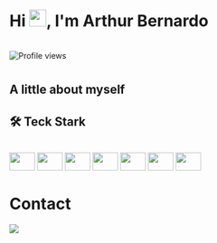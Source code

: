 <h1> Hi <img src="https://raw.githubusercontent.com/kaueMarques/kaueMarques/master/hi.gif" width="30px"/>, I'm Arthur Bernardo  </h1>

<br>

<img src="https://komarev.com/ghpvc/?username=arthurbernardomorferreira&color=yellow" alt="Profile views"/>

#

<h2> A little about myself </h2>

<div>
  
  <h2> 🛠️ Teck Stark </h2>
  
  <br>
   
  <img height="32em" width=45 src="https://cdn.jsdelivr.net/gh/devicons/devicon/icons/javascript/javascript-original.svg" />
  <img height="32em" width=45 src="https://cdn.jsdelivr.net/gh/devicons/devicon/icons/typescript/typescript-plain.svg" />
  <img height="32em" width=45 src="https://cdn.jsdelivr.net/gh/devicons/devicon/icons/react/react-original.svg" />
  <img height="32em" width=45 src="https://cdn.jsdelivr.net/gh/devicons/devicon/icons/html5/html5-original.svg" />
  <img height="32em" width=45 src="https://cdn.jsdelivr.net/gh/devicons/devicon/icons/css3/css3-original.svg" />
  <img height="32em" width=45 src="https://cdn.jsdelivr.net/gh/devicons/devicon/icons/nextjs/nextjs-line.svg" />
  <img height="32em" width=45 src="https://cdn.jsdelivr.net/gh/devicons/devicon/icons/mysql/mysql-original.svg" />
  
</div>

##

<div>
  
  <h1> Contact </h1>

  <a href="https://www.linkedin.com/in/arthur-bernardo-moreira-ferreira-36b1201a8/" target="_blank"> <img src="https://img.shields.io/badge/LinkedIn-0077B5?style=for-the-badge&logo=linkedin&logoColor=white" target="_blank"></a>
  
</div>
